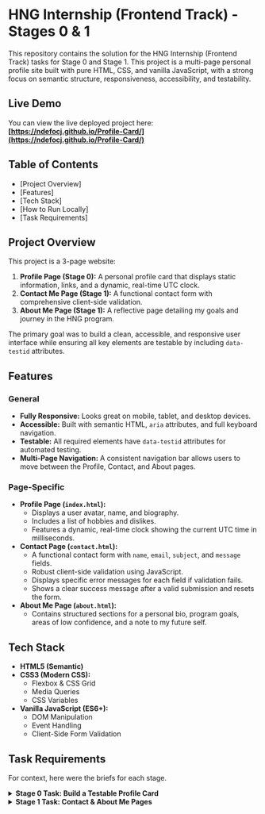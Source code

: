 # HNG Internship (Frontend Track) - Stages 0 & 1

This repository contains the solution for the HNG Internship (Frontend Track) tasks for Stage 0 and Stage 1. This project is a multi-page personal profile site built with pure HTML, CSS, and vanilla JavaScript, with a strong focus on semantic structure, responsiveness, accessibility, and testability.

##  Live Demo

You can view the live deployed project here:
**[https://ndefocj.github.io/Profile-Card/](https://ndefocj.github.io/Profile-Card/)**



## Table of Contents

-   [Project Overview]
-   [Features]
-   [Tech Stack]
-   [How to Run Locally]
-   [Task Requirements]


##  Project Overview

This project is a 3-page website:
1.  **Profile Page (Stage 0):** A personal profile card that displays static information, links, and a dynamic, real-time UTC clock.
2.  **Contact Me Page (Stage 1):** A functional contact form with comprehensive client-side validation.
3.  **About Me Page (Stage 1):** A reflective page detailing my goals and journey in the HNG program.

The primary goal was to build a clean, accessible, and responsive user interface while ensuring all key elements are testable by including `data-testid` attributes.


## Features

### General
* **Fully Responsive:** Looks great on mobile, tablet, and desktop devices.
* **Accessible:** Built with semantic HTML, `aria` attributes, and full keyboard navigation.
* **Testable:** All required elements have `data-testid` attributes for automated testing.
* **Multi-Page Navigation:** A consistent navigation bar allows users to move between the Profile, Contact, and About pages.

### Page-Specific
* **Profile Page (`index.html`):**
    * Displays a user avatar, name, and biography.
    * Includes a list of hobbies and dislikes.
    * Features a dynamic, real-time clock showing the current UTC time in milliseconds.
* **Contact Page (`contact.html`):**
    * A functional contact form with `name`, `email`, `subject`, and `message` fields.
    * Robust client-side validation using JavaScript.
    * Displays specific error messages for each field if validation fails.
    * Shows a clear success message after a valid submission and resets the form.
* **About Me Page (`about.html`):**
    * Contains structured sections for a personal bio, program goals, areas of low confidence, and a note to my future self.


## Tech Stack

* **HTML5 (Semantic)**
* **CSS3 (Modern CSS):**
    * Flexbox & CSS Grid
    * Media Queries
    * CSS Variables
* **Vanilla JavaScript (ES6+):**
    * DOM Manipulation
    * Event Handling
    * Client-Side Form Validation



##  Task Requirements

For context, here were the briefs for each stage.

<details>
  <summary><strong>Stage 0 Task: Build a Testable Profile Card</strong></summary>

  - **Content:** Profile card, Name, Biography, Current time (ms), Avatar, Social links, Hobbies list, Dislikes list.
  - **Testing:** All elements must include a `data-testid` attribute.
  - **Semantics:** Use `<article>`, `<header>`, `<h2>`, `<p>`, `<figure>`, `<img>`, `<nav>`, `<ul>`, `<section>`.
  - **Behavior:** Time must be accurate (`Date.now()`). Social links must open in a new tab.
  - **Responsiveness:** Must look good on mobile, tablet, and desktop.
</details>

<details>
  <summary><strong>Stage 1 Task: Contact & About Me Pages</strong></summary>
  
  - **General:** Must be a continuation of the Stage 0 task.
  - **Contact Us Page:**
    - **Fields:** Full name, Email, Subject, Message, Submit button.
    - **Validation:** All fields required, email must be valid, message >= 10 chars.
    - **Feedback:** Error messages for each field (`data-testid="test-contact-error-<field>"`), and a success message (`data-testid="test-contact-success"`).
    - **Accessibility:** All inputs must have `<label>`s and be linked with `aria-describedby` for errors.
  - **About Me Page:**
    - **Content:** Bio, Goals, Areas of low confidence, Note to future self, Extra thoughts.
    - **Structure:** Must use `<main>`, `<section>`, and proper headings.
    - **Testing:** All sections must have their respective `data-testid` attributes.

</details>




